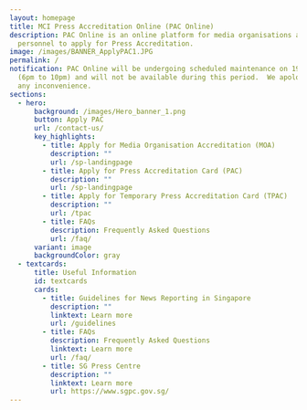 ```yaml
---
layout: homepage
title: MCI Press Accreditation Online (PAC Online)
description: PAC Online is an online platform for media organisations and media
  personnel to apply for Press Accreditation.
image: /images/BANNER_ApplyPAC1.JPG
permalink: /
notification: PAC Online will be undergoing scheduled maintenance on 19 Mar 2024
  (6pm to 10pm) and will not be available during this period.  We apologise for
  any inconvenience.
sections:
  - hero:
      background: /images/Hero_banner_1.png
      button: Apply PAC
      url: /contact-us/
      key_highlights:
        - title: Apply for Media Organisation Accreditation (MOA)
          description: ""
          url: /sp-landingpage
        - title: Apply for Press Accreditation Card (PAC)
          description: ""
          url: /sp-landingpage
        - title: Apply for Temporary Press Accreditation Card (TPAC)
          description: ""
          url: /tpac
        - title: FAQs
          description: Frequently Asked Questions
          url: /faq/
      variant: image
      backgroundColor: gray
  - textcards:
      title: Useful Information
      id: textcards
      cards:
        - title: Guidelines for News Reporting in Singapore
          description: ""
          linktext: Learn more
          url: /guidelines
        - title: FAQs
          description: Frequently Asked Questions
          linktext: Learn more
          url: /faq/
        - title: SG Press Centre
          description: ""
          linktext: Learn more
          url: https://www.sgpc.gov.sg/
---
```

